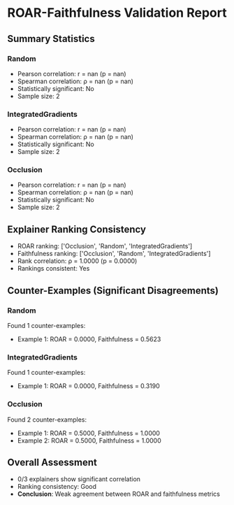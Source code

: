 # ROAR-Faithfulness Validation Report

## Summary Statistics

### Random
- Pearson correlation: r = nan (p = nan)
- Spearman correlation: ρ = nan (p = nan)
- Statistically significant: No
- Sample size: 2

### IntegratedGradients
- Pearson correlation: r = nan (p = nan)
- Spearman correlation: ρ = nan (p = nan)
- Statistically significant: No
- Sample size: 2

### Occlusion
- Pearson correlation: r = nan (p = nan)
- Spearman correlation: ρ = nan (p = nan)
- Statistically significant: No
- Sample size: 2

## Explainer Ranking Consistency

- ROAR ranking: ['Occlusion', 'Random', 'IntegratedGradients']
- Faithfulness ranking: ['Occlusion', 'Random', 'IntegratedGradients']
- Rank correlation: ρ = 1.0000 (p = 0.0000)
- Rankings consistent: Yes

## Counter-Examples (Significant Disagreements)

### Random
Found 1 counter-examples:
- Example 1: ROAR = 0.0000, Faithfulness = 0.5623

### IntegratedGradients
Found 1 counter-examples:
- Example 1: ROAR = 0.0000, Faithfulness = 0.3190

### Occlusion
Found 2 counter-examples:
- Example 1: ROAR = 0.5000, Faithfulness = 1.0000
- Example 2: ROAR = 0.5000, Faithfulness = 1.0000

## Overall Assessment

- 0/3 explainers show significant correlation
- Ranking consistency: Good
- **Conclusion**: Weak agreement between ROAR and faithfulness metrics
